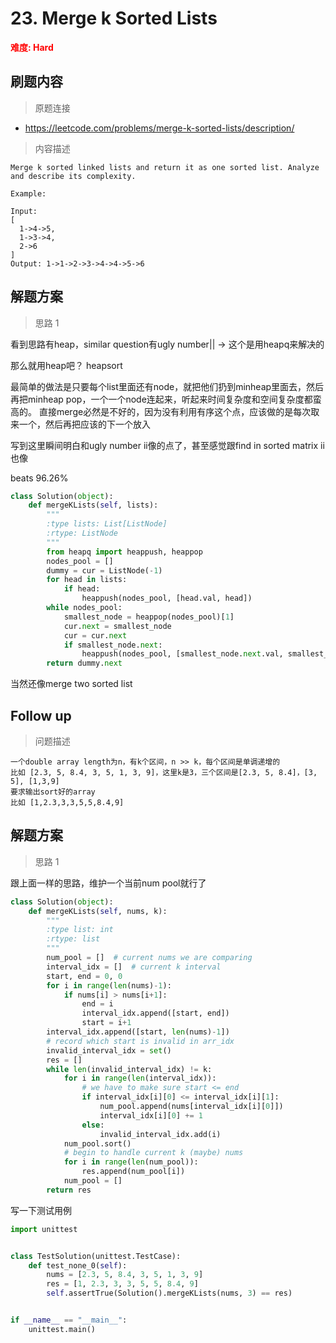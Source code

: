 # 23. Merge k Sorted Lists

**<font color=red>难度: Hard</font>**

## 刷题内容

> 原题连接

* https://leetcode.com/problems/merge-k-sorted-lists/description/

> 内容描述

```
Merge k sorted linked lists and return it as one sorted list. Analyze and describe its complexity.

Example:

Input:
[
  1->4->5,
  1->3->4,
  2->6
]
Output: 1->1->2->3->4->4->5->6
```

## 解题方案

> 思路 1


看到思路有heap，similar question有ugly number|| -> 这个是用heapq来解决的

那么就用heap吧？ heapsort

最简单的做法是只要每个list里面还有node，就把他们扔到minheap里面去，然后再把minheap pop，一个一个node连起来，听起来时间复杂度和空间复杂度都蛮高的。
直接merge必然是不好的，因为没有利用有序这个点，应该做的是每次取来一个，然后再把应该的下一个放入

写到这里瞬间明白和ugly number ii像的点了，甚至感觉跟find in sorted matrix ii也像

beats 96.26%

```python
class Solution(object):
    def mergeKLists(self, lists):
        """
        :type lists: List[ListNode]
        :rtype: ListNode
        """
        from heapq import heappush, heappop
        nodes_pool = []
        dummy = cur = ListNode(-1)
        for head in lists:
            if head:
                heappush(nodes_pool, [head.val, head])
        while nodes_pool:
            smallest_node = heappop(nodes_pool)[1]
            cur.next = smallest_node
            cur = cur.next
            if smallest_node.next:
                heappush(nodes_pool, [smallest_node.next.val, smallest_node.next])
        return dummy.next
```

当然还像merge two sorted list




## Follow up

> 问题描述

```
一个double array length为n，有k个区间，n >> k，每个区间是单调递增的
比如 [2.3, 5, 8.4, 3, 5, 1, 3, 9]，这里k是3，三个区间是[2.3, 5, 8.4]，[3, 5], [1,3,9]
要求输出sort好的array
比如 [1,2.3,3,3,5,5,8.4,9]
```

## 解题方案

> 思路 1

跟上面一样的思路，维护一个当前num pool就行了

```python
class Solution(object):
    def mergeKLists(self, nums, k):
        """
        :type list: int
        :rtype: list
        """
        num_pool = []  # current nums we are comparing
        interval_idx = []  # current k interval
        start, end = 0, 0
        for i in range(len(nums)-1):
            if nums[i] > nums[i+1]:
                end = i
                interval_idx.append([start, end])
                start = i+1
        interval_idx.append([start, len(nums)-1])
        # record which start is invalid in arr_idx
        invalid_interval_idx = set()
        res = []
        while len(invalid_interval_idx) != k:
            for i in range(len(interval_idx)):
                # we have to make sure start <= end
                if interval_idx[i][0] <= interval_idx[i][1]:
                    num_pool.append(nums[interval_idx[i][0]])
                    interval_idx[i][0] += 1
                else:
                    invalid_interval_idx.add(i)
            num_pool.sort()
            # begin to handle current k (maybe) nums
            for i in range(len(num_pool)):
                res.append(num_pool[i])
            num_pool = []
        return res
```


写一下测试用例

```python
import unittest


class TestSolution(unittest.TestCase):
    def test_none_0(self):
        nums = [2.3, 5, 8.4, 3, 5, 1, 3, 9]
        res = [1, 2.3, 3, 3, 5, 5, 8.4, 9]
        self.assertTrue(Solution().mergeKLists(nums, 3) == res)


if __name__ == "__main__":
    unittest.main()
```
